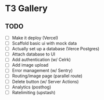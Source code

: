 # T3 Gallery

## TODO

- [ ] Make it deploy (Vercel)
- [ ] Scaffold basic ui with mock data
- [ ] Actually set up a database (Verce Postgres)
- [ ] Attach database to UI
- [ ] Add authentication (w/ Celrk)
- [ ] Add image upload
- [ ] Error management (w/ Sentry)
- [ ] Routing/image page (parallel route)
- [ ] Delete button (w/ Server Actions)
- [ ] Analytics (posthog)
- [ ] Ratelimiting (upstash)

